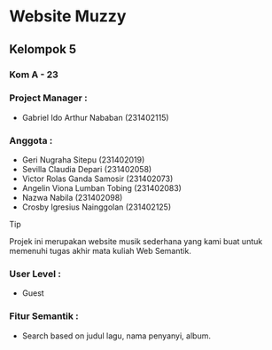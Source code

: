 # **Website Muzzy**

## **Kelompok 5**
### **Kom A - 23**
### **Project Manager :**
- Gabriel Ido Arthur Nababan (231402115)
### **Anggota :**
- Geri Nugraha Sitepu (231402019)
- Sevilla Claudia Depari (231402058)
- Victor Rolas Ganda Samosir (231402073)
- Angelin Viona Lumban Tobing (231402083)
- Nazwa Nabila (231402098)
- Crosby Igresius Nainggolan (231402125)


> [!TIP]
> Projek ini merupakan website musik sederhana yang kami buat untuk memenuhi tugas akhir mata kuliah Web Semantik.

### User Level :
- Guest

### Fitur Semantik :
- Search based on judul lagu, nama penyanyi, album.

